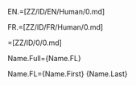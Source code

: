 EN.=[ZZ/ID/EN/Human/0.md]

FR.=[ZZ/ID/FR/Human/0.md]

=[ZZ/ID/0/0.md]

Name.Full={Name.FL}

Name.FL={Name.First} {Name.Last}